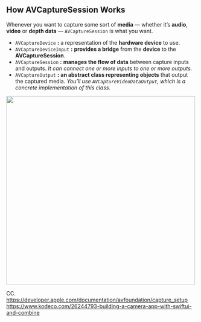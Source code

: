 ## How AVCaptureSession Works
Whenever you want to capture some sort of **media** — whether it’s **audio**, **video** or **depth data** — `AVCaptureSession` is what you want.

- `AVCaptureDevice` **:** a representation of the **hardware device** to use.
- `AVCaptureDeviceInput` **:** **provides a bridge** from the **device** to the **AVCaptureSession**.
- `AVCaptureSession` **:** **manages the flow of data** between capture inputs and outputs. *It can connect one or more inputs to one or more outputs.*
- `AVCaptureOutput` **:** **an abstract class representing objects** that output the captured media. *You’ll use `AVCaptureVideoDataOutput`, which is a concrete implementation of this class.*

<image width=500 src="https://user-images.githubusercontent.com/127583339/235307532-8e05bd9f-1d64-40b8-81a1-9cb4122c37a7.png">

<br>

CC. <br>
https://developer.apple.com/documentation/avfoundation/capture_setup <br>
https://www.kodeco.com/26244793-building-a-camera-app-with-swiftui-and-combine
